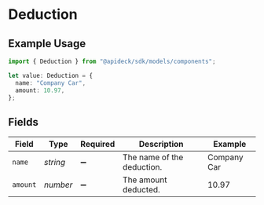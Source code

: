 # Deduction

## Example Usage

```typescript
import { Deduction } from "@apideck/sdk/models/components";

let value: Deduction = {
  name: "Company Car",
  amount: 10.97,
};
```

## Fields

| Field                      | Type                       | Required                   | Description                | Example                    |
| -------------------------- | -------------------------- | -------------------------- | -------------------------- | -------------------------- |
| `name`                     | *string*                   | :heavy_minus_sign:         | The name of the deduction. | Company Car                |
| `amount`                   | *number*                   | :heavy_minus_sign:         | The amount deducted.       | 10.97                      |